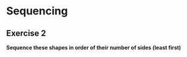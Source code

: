# Sequencing
## Exercise 2

**Sequence these shapes in order of their number of sides (least first)**